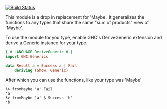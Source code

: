 [![Build Status](https://travis-ci.org/jfischoff/generic-maybe.png?branch=master)](https://travis-ci.org/jfischoff/generic-maybe)

This module is a drop in replacement for 'Maybe'. It generalizes
the functions to any types that share the same "sum of products" view
of 'Maybe'.

To use the module for you type, enable GHC's DeriveGeneric extension and
derive a Generic instance for your type.

```haskell
{-# LANGUAGE DeriveGeneric #-}
import GHC.Generics

data Result a = Success a | Fail
    deriving (Show, Generic)
```

After which you can use the functions, like your type was 'Maybe'

```
λ> fromMaybe 'a' Fail
'a'
λ> fromMaybe 'a' $ Success 'b'
'b'
```